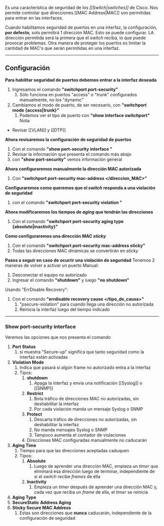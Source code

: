 Es una característica de seguridad de los *[[Switch|switches]]* de Cisco. Nos permite controlar que direcciones [[MAC Address|MAC]] son permitidas para entrar en las interfaces.

Cuando habilitamos seguridad de puertos en una interfaz, la configuración, **por defecto**, solo permitirá 1 dirección MAC. Esto se puede configurar. LA dirección permitida será la primera que el *switch* reciba, lo que puede provocar problemas.
Otra manera de proteger los puertos es limitar la cantidad de MAC's que serán permitidas en una interfaz.
***

## Configuración

**Para habilitar seguridad de puertos debemos entrar a la interfaz deseada**
1. Ingresamos el comando **"switchport port-security"**
	1. Sólo funciona en puertos  "access" o "trunk" configurados manualmente, no los "dynamic"
2. Cambiamos el modo de puerto, de ser necesario, con **"switchport mode {access|trunk}"**
	1. Podemos ver el tipo de puerto con **"show interface </interfaz> switchport"**
Nota:
- Revisar [[VLAN]] y [[DTP]]

**Ahora revisaremos la configuración de seguridad de puertos**
1. Con el comando **"show port-security interface </interfaz>"**
2. Revisar la información que presenta el comando más abajo
3. con **"show port-security"** vemos información general

**Ahora configuraremos manualmente la dirección MAC autorizada**
1. Con **"switchport port-security mac-address </direccion_MAC>"**

**Configuraremos como queremos que el *switch* responda a una violación de seguridad**
1. con el comando **"switchport port-security violation </tipo>"**

**Ahora modificaremos los tiempos de *aging* que tendrán las direcciones**
1. Con el comando **"switchport port-security aging type {absolute|inactivity}"**

**Como configuraremos una dirección MAC *sticky***
1. Con el comando **"switchport port-security mac-address sticky"**
2. Todas las direcciones MAC dinámicas se convertirán en *sticky*

**Pasos a seguir en caso de ocurrir una violación de seguridad**
Tenemos 2 maneras de volver a activar un puerto
Manual:
1. Desconectar el equipo no autorizado
2. Ingresar el comando **"shutdown"** y luego **"no shutdown"**

Usando "ErrDisable Recovery":
1. Con el comando **"errdisable recovery cause </tipo_de_causa>"**
	1. "psecure-violation" para cuando llega una dirección no autorizada
	2. Reinicia la interfaz luego del tiempo indicado
***

### Show port-security interface

Veremos las opciones que nos presenta el comando

1. **Port Status**
	1. si muestra "Secure-up" significa que tanto seguridad como la interfaz están activadas
2. **Violation Mode**
	1. Indica que pasará si algún frame no autorizado entra a la interfaz
	2. Tipos:
		1. **shutdown**
			1. Apaga la interfaz y envía una notificación [[Syslog]] o [[SNMP]]
		2. **Restrict**
			1. Bota tráfico de direcciones MAC no autorizadas, sin deshabilitar la interfaz
			2. Por cada violación manda un mensaje Syslog o SNMP
		3. **Protect**
			1. Descarta tráfico de direcciones no autorizadas, sin deshabilitar la interfaz
			2. No manda mensajes Syslog o SNMP
			3. Tampoco aumenta el contador de violaciones
		4. Direcciones MAC configuradas manualmente no caducarán
3. **Aging Time**
	1. Tiempo para que las direcciones aceptadas caduquen
	2. Tipos:
		1. **Absolute**
			1. Luego de aprender una dirección MAC, empieza un *timer* que eliminará esa dirección luego de terminar, independiente de si el *switch* recibe *frames* de élla
		2. **Inactivity**
			1. Empieza un *timer* después de aprender una dirección MAC y, cada vez que reciba un *frame* de ella, el *timer* se reinicia
4. **Aging Type**
5. **SecureStatic Address Aging**
6. **Sticky Secure MAC Address**
	1. Estas son direcciones que **nunca** caducarán, independiente de la configuración de seguridad